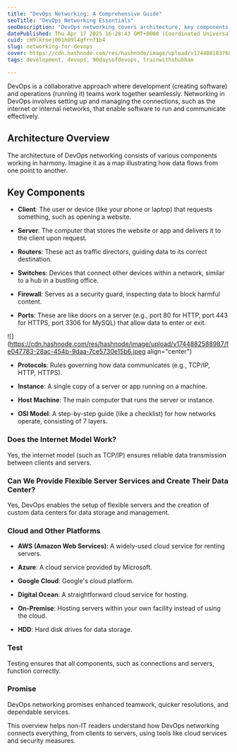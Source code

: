 ```yaml
---
title: "DevOps Networking: A Comprehensive Guide"
seoTitle: "DevOps Networking Essentials"
seoDescription: "DevOps networking covers architecture, key components, cloud platforms, and benefits from seamless software-operations collaboration"
datePublished: Thu Apr 17 2025 16:28:43 GMT+0000 (Coordinated Universal Time)
cuid: cm9lkrnej001h09l4gfrn71b4
slug: networking-for-devops
cover: https://cdn.hashnode.com/res/hashnode/image/upload/v1744881837682/e42b3fd7-2235-42bc-96de-a5e832170ffc.jpeg
tags: development, devops, 90daysofdevops, trainwithshubham

---
```


DevOps is a collaborative approach where development (creating software) and operations (running it) teams work together seamlessly. Networking in DevOps involves setting up and managing the connections, such as the internet or internal networks, that enable software to run and communicate effectively.

## Architecture Overview

The architecture of DevOps networking consists of various components working in harmony. Imagine it as a map illustrating how data flows from one point to another.

## Key Components

* **Client**: The user or device (like your phone or laptop) that requests something, such as opening a website.
    
* **Server**: The computer that stores the website or app and delivers it to the client upon request.
    
* **Routers**: These act as traffic directors, guiding data to its correct destination.
    
* **Switches**: Devices that connect other devices within a network, similar to a hub in a bustling office.
    
* **Firewall**: Serves as a security guard, inspecting data to block harmful content.
    
* **Ports**: These are like doors on a server (e.g., port 80 for HTTP, port 443 for HTTPS, port 3306 for MySQL) that allow data to enter or exit.
    

![](https://cdn.hashnode.com/res/hashnode/image/upload/v1744882588987/fe047783-28ac-454b-9daa-7ce5730e15b6.jpeg align="center")

* **Protocols**: Rules governing how data communicates (e.g., TCP/IP, HTTP, HTTPS).
    
* **Instance**: A single copy of a server or app running on a machine.
    
* **Host Machine**: The main computer that runs the server or instance.
    
* **OSI Model**: A step-by-step guide (like a checklist) for how networks operate, consisting of 7 layers.
    

### Does the Internet Model Work?

Yes, the internet model (such as TCP/IP) ensures reliable data transmission between clients and servers.

### Can We Provide Flexible Server Services and Create Their Data Center?

Yes, DevOps enables the setup of flexible servers and the creation of custom data centers for data storage and management.

### Cloud and Other Platforms

* **AWS (Amazon Web Services)**: A widely-used cloud service for renting servers.
    
* **Azure**: A cloud service provided by Microsoft.
    
* **Google Cloud**: Google's cloud platform.
    
* **Digital Ocean**: A straightforward cloud service for hosting.
    
* **On-Premise**: Hosting servers within your own facility instead of using the cloud.
    
* **HDD**: Hard disk drives for data storage.
    

### Test

Testing ensures that all components, such as connections and servers, function correctly.

### Promise

DevOps networking promises enhanced teamwork, quicker resolutions, and dependable services.

This overview helps non-IT readers understand how DevOps networking connects everything, from clients to servers, using tools like cloud services and security measures.
